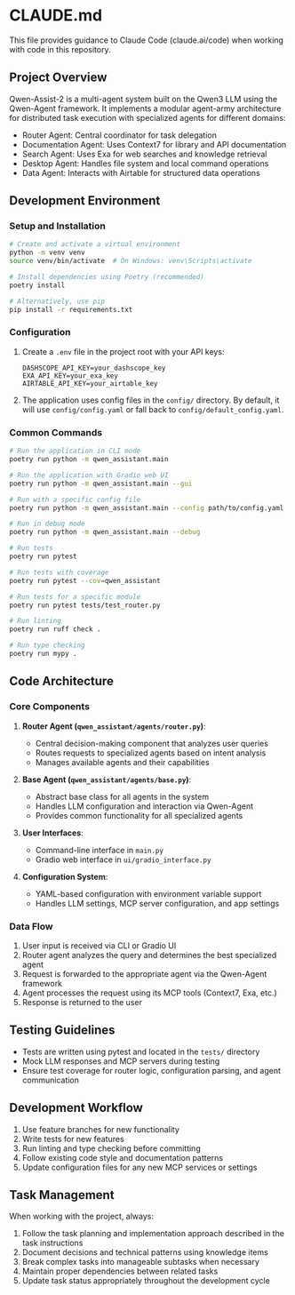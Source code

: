 # CLAUDE.md

This file provides guidance to Claude Code (claude.ai/code) when working with code in this repository.

## Project Overview

Qwen-Assist-2 is a multi-agent system built on the Qwen3 LLM using the Qwen-Agent framework. It implements a modular agent-army architecture for distributed task execution with specialized agents for different domains:

- Router Agent: Central coordinator for task delegation
- Documentation Agent: Uses Context7 for library and API documentation
- Search Agent: Uses Exa for web searches and knowledge retrieval
- Desktop Agent: Handles file system and local command operations
- Data Agent: Interacts with Airtable for structured data operations

## Development Environment

### Setup and Installation

```bash
# Create and activate a virtual environment
python -m venv venv
source venv/bin/activate  # On Windows: venv\Scripts\activate

# Install dependencies using Poetry (recommended)
poetry install

# Alternatively, use pip
pip install -r requirements.txt
```

### Configuration

1. Create a `.env` file in the project root with your API keys:
   ```
   DASHSCOPE_API_KEY=your_dashscope_key
   EXA_API_KEY=your_exa_key
   AIRTABLE_API_KEY=your_airtable_key
   ```

2. The application uses config files in the `config/` directory. By default, it will use `config/config.yaml` or fall back to `config/default_config.yaml`.

### Common Commands

```bash
# Run the application in CLI mode
poetry run python -m qwen_assistant.main

# Run the application with Gradio web UI
poetry run python -m qwen_assistant.main --gui

# Run with a specific config file
poetry run python -m qwen_assistant.main --config path/to/config.yaml

# Run in debug mode
poetry run python -m qwen_assistant.main --debug

# Run tests
poetry run pytest

# Run tests with coverage
poetry run pytest --cov=qwen_assistant

# Run tests for a specific module
poetry run pytest tests/test_router.py

# Run linting
poetry run ruff check .

# Run type checking
poetry run mypy .
```

## Code Architecture

### Core Components

1. **Router Agent (`qwen_assistant/agents/router.py`)**: 
   - Central decision-making component that analyzes user queries
   - Routes requests to specialized agents based on intent analysis
   - Manages available agents and their capabilities

2. **Base Agent (`qwen_assistant/agents/base.py`)**:
   - Abstract base class for all agents in the system
   - Handles LLM configuration and interaction via Qwen-Agent
   - Provides common functionality for all specialized agents

3. **User Interfaces**:
   - Command-line interface in `main.py`
   - Gradio web interface in `ui/gradio_interface.py`

4. **Configuration System**:
   - YAML-based configuration with environment variable support
   - Handles LLM settings, MCP server configuration, and app settings

### Data Flow

1. User input is received via CLI or Gradio UI
2. Router agent analyzes the query and determines the best specialized agent
3. Request is forwarded to the appropriate agent via the Qwen-Agent framework
4. Agent processes the request using its MCP tools (Context7, Exa, etc.)
5. Response is returned to the user

## Testing Guidelines

- Tests are written using pytest and located in the `tests/` directory
- Mock LLM responses and MCP servers during testing
- Ensure test coverage for router logic, configuration parsing, and agent communication

## Development Workflow

1. Use feature branches for new functionality
2. Write tests for new features
3. Run linting and type checking before committing
4. Follow existing code style and documentation patterns
5. Update configuration files for any new MCP services or settings

## Task Management

When working with the project, always:

1. Follow the task planning and implementation approach described in the task instructions
2. Document decisions and technical patterns using knowledge items
3. Break complex tasks into manageable subtasks when necessary
4. Maintain proper dependencies between related tasks
5. Update task status appropriately throughout the development cycle